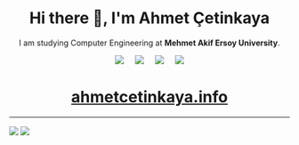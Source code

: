 <h1 align='center'> Hi there 👋, I'm Ahmet Çetinkaya</h1>

<p align='center'>
  I am studying Computer Engineering at <b>Mehmet Akif Ersoy University</b>. 
</p>

<p align='center'>
  <a href="https://gist.github.com/ahmet-cetinkaya"><img src="https://img.shields.io/badge/gist-100000?style=for-the-badge&logo=github&logoColor=white" /></a>&nbsp;&nbsp;&nbsp;&nbsp;
  <a href="https://twitter.com/ahmetctnky_txt"><img src="https://img.shields.io/badge/twitter-%231DA1F2.svg?&style=for-the-badge&logo=twitter&logoColor=white" /></a>&nbsp;&nbsp;&nbsp;&nbsp;
  <a href="https://www.linkedin.com/in/ahmet-cetinkaya/"><img src="https://img.shields.io/badge/linkedin-%230077B5.svg?&style=for-the-badge&logo=linkedin&logoColor=white" /></a>&nbsp;&nbsp;&nbsp;&nbsp;
 <a href="mailto:ahmetcetinkaya4@outlook.com"><img src="https://img.shields.io/badge/Outlook-0078D4.svg?&style=for-the-badge&logo=microsoft%20outlook&logoColor=white" /></a>
</p>
<h1 align='center'>
  <a href="https://ahmetcetinkaya.info/" target="_blank">ahmetcetinkaya.info</a>
</h1>


<hr>

<a href="https://github.com/ahmet-cetinkaya"><img align="center" src="https://github-readme-stats.vercel.app/api?username=ahmet-cetinkaya&show_icons=true&bg_color=0d1117&text_color=bdc3c7&title_color=f1c40f&icon_color=f1c40f&hide_border=true" /></a>
<a href="https://github.com/ahmet-cetinkaya"><img align="center" src="https://github-readme-stats.vercel.app/api/top-langs/?username=ahmet-cetinkaya&bg_color=0d1117&text_color=bdc3c7&title_color=f1c40f&hide_border=true&layout=compact&langs_count=10&hide=asp.net" /></a>
